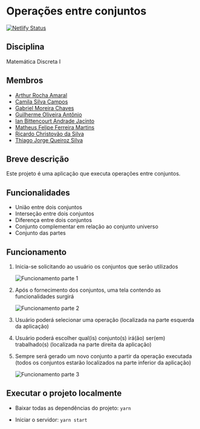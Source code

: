 # Operações entre conjuntos

[![Netlify Status](https://api.netlify.com/api/v1/badges/3dc2732e-51d3-484f-8732-187785506fa5/deploy-status)](https://operacoes-conjuntos.netlify.app)

## Disciplina

Matemática Discreta I

## Membros

- [Arthur Rocha Amaral](https://github.com/ArthurRAmaral)
- [Camila Silva Campos](https://github.com/CamsCampos)
- [Gabriel Moreira Chaves](https://github.com/GaMoCh)
- [Guilherme Oliveira Antônio](https://github.com/guilhermegoa)
- [Ian Bittencourt Andrade Jacinto](https://github.com/ianbandrade)
- [Matheus Felipe Ferreira Martins](https://github.com/MatheusFFM)
- [Ricardo Christovão da Silva](https://github.com/ricardochristovao)
- [Thiago Jorge Queiroz Silva](https://github.com/ThiagoQueirozSilva)

## Breve descrição

Este projeto é uma aplicação que executa operações entre conjuntos.

## Funcionalidades

- União entre dois conjuntos
- Interseção entre dois conjuntos
- Diferença entre dois conjuntos
- Conjunto complementar em relação ao conjunto universo
- Conjunto das partes

## Funcionamento

1. Inicia-se solicitando ao usuário os conjuntos que serão utilizados

   ![Funcionamento parte 1](https://media.giphy.com/media/J5ulRZcDUaeUVkKQlt/giphy.gif)

2. Após o fornecimento dos conjuntos, uma tela contendo as funcionalidades surgirá

   ![Funcionamento parte 2](https://media.giphy.com/media/VHqZj6AslfxJULdLE6/giphy.gif)

3. Usuário poderá selecionar uma operação (localizada na parte esquerda da aplicação)

4. Usuário poderá escolher qual(is) conjunto(s) irá(ão) ser(em) trabalhado(s) (localizada na parte direita da aplicação)

5. Sempre será gerado um novo conjunto a partir da operação executada (todos os conjuntos estarão localizados na parte inferior da aplicação)

   ![Funcionamento parte 3](https://media.giphy.com/media/H3fNsJeoGjJ6YaPw2N/giphy.gif)

## Executar o projeto localmente

- Baixar todas as dependências do projeto: `yarn`

- Iniciar o servidor: `yarn start`
